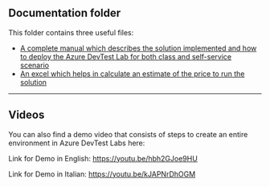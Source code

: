 ## Documentation folder
This folder contains three useful files:
- [A complete manual which describes the solution implemented and how to deploy the Azure DevTest Lab for both class and self-service scenario](Documentation/UniversityRepo_Docs/VirtualLabManual.docx)
- [An excel which helps in calculate an estimate of the price to run the solution](Documentation/UniversityRepo_Docs/DevTestLab-VMPriceEstimator.xlsx)

--------------------------------------------------------------------------------------------------------------------------------------

## Videos
You can also find a demo video that consists of steps to create an entire environment in Azure DevTest Labs here:

Link for Demo in English: https://youtu.be/hbh2GJoe9HU

Link for Demo in Italian: https://youtu.be/kJAPNrDhOGM
